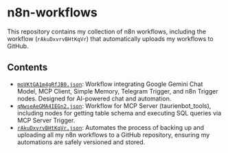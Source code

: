 # n8n-workflows

This repository contains my collection of n8n workflows, including the workflow (`rAkuDxvrvBHtKqVr`) that automatically uploads my workflows to GitHub.

## Contents

- [`moVKtGA1m4gRfJB0.json`](https://github.com/Taurien/n8n-workflows/blob/main/moVKtGA1m4gRfJB0.json): Workflow integrating Google Gemini Chat Model, MCP Client, Simple Memory, Telegram Trigger, and n8n Trigger nodes. Designed for AI-powered chat and automation.
- [`qNwseAeGMA4IEGn2.json`](https://github.com/Taurien/n8n-workflows/blob/main/qNwseAeGMA4IEGn2.json): Workflow for MCP Server (taurienbot_tools), including nodes for getting table schema and executing SQL queries via MCP Server Trigger.
- [`rAkuDxvrvBHtKqVr.json`](https://github.com/Taurien/n8n-workflows/blob/main/rAkuDxvrvBHtKqVr.json): Automates the process of backing up and uploading all my n8n workflows to a GitHub repository, ensuring my automations are safely versioned and stored.
